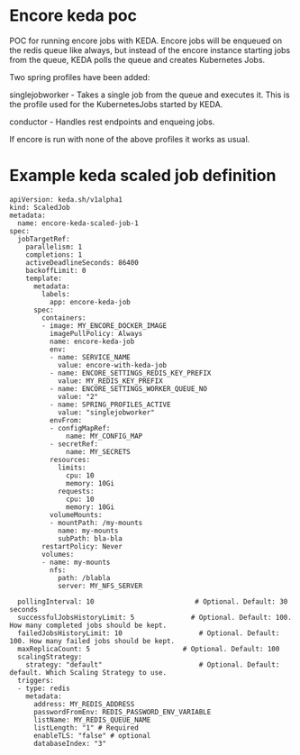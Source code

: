 # Encore keda poc

POC for running encore jobs with KEDA. Encore jobs will be enqueued on the redis queue like always,
but instead of the encore instance starting jobs from the queue, KEDA polls the queue and creates
Kubernetes Jobs.

Two spring profiles have been added:

singlejobworker - Takes a single job from the queue and executes it. This is the profile used
for the KubernetesJobs started by KEDA.

conductor - Handles rest endpoints and enqueing jobs.

If encore is run with none of the above profiles it works as usual.


# Example keda scaled job definition

```
apiVersion: keda.sh/v1alpha1
kind: ScaledJob
metadata:
  name: encore-keda-scaled-job-1
spec:
  jobTargetRef:
    parallelism: 1
    completions: 1
    activeDeadlineSeconds: 86400
    backoffLimit: 0
    template:
      metadata:
        labels:
          app: encore-keda-job
      spec:
        containers:
        - image: MY_ENCORE_DOCKER_IMAGE
          imagePullPolicy: Always
          name: encore-keda-job
          env:
          - name: SERVICE_NAME
            value: encore-with-keda-job
          - name: ENCORE_SETTINGS_REDIS_KEY_PREFIX
            value: MY_REDIS_KEY_PREFIX
          - name: ENCORE_SETTINGS_WORKER_QUEUE_NO
            value: "2"
          - name: SPRING_PROFILES_ACTIVE
            value: "singlejobworker"
          envFrom:
          - configMapRef:
              name: MY_CONFIG_MAP
          - secretRef:
              name: MY_SECRETS
          resources:
            limits:
              cpu: 10
              memory: 10Gi
            requests:
              cpu: 10
              memory: 10Gi
          volumeMounts:
          - mountPath: /my-mounts
            name: my-mounts
            subPath: bla-bla
        restartPolicy: Never
        volumes:
        - name: my-mounts
          nfs:
            path: /blabla
            server: MY_NFS_SERVER
                
  pollingInterval: 10                         # Optional. Default: 30 seconds
  successfulJobsHistoryLimit: 5              # Optional. Default: 100. How many completed jobs should be kept.
  failedJobsHistoryLimit: 10                   # Optional. Default: 100. How many failed jobs should be kept.
  maxReplicaCount: 5                       # Optional. Default: 100
  scalingStrategy:
    strategy: "default"                        # Optional. Default: default. Which Scaling Strategy to use. 
  triggers:
  - type: redis
    metadata:
      address: MY_REDIS_ADDRESS
      passwordFromEnv: REDIS_PASSWORD_ENV_VARIABLE
      listName: MY_REDIS_QUEUE_NAME
      listLength: "1" # Required
      enableTLS: "false" # optional
      databaseIndex: "3"
```
